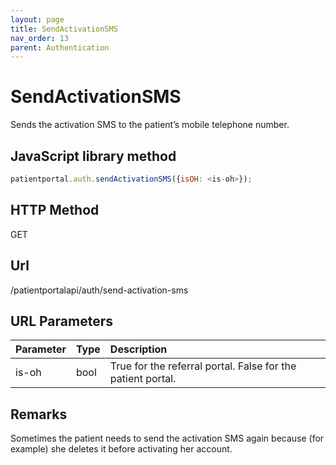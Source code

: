 ```yaml
---
layout: page
title: SendActivationSMS
nav_order: 13
parent: Authentication
---
```


# SendActivationSMS

Sends the activation SMS to the patient’s mobile telephone number.

## JavaScript library method

```javascript
patientportal.auth.sendActivationSMS({isOH: <is-oh>});
```

## HTTP Method

GET

## ****Url****

/patientportalapi/auth/send-activation-sms

## URL Parameters

| Parameter | Type   | Description                                                 |
|:----------|:-------|:------------------------------------------------------------|
| is-oh | bool | True for the referral portal. False for the patient portal. |

## Remarks

Sometimes the patient needs to send the activation SMS again because (for example) she deletes it before activating her account.
